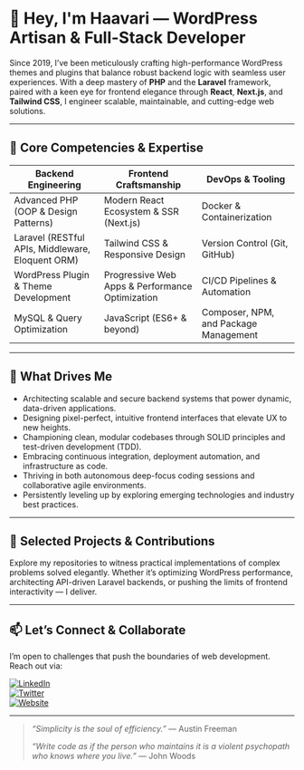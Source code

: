 # 👋 Hey, I'm Haavari — WordPress Artisan & Full-Stack Developer

Since 2019, I’ve been meticulously crafting high-performance WordPress themes and plugins that balance robust backend logic with seamless user experiences. With a deep mastery of **PHP** and the **Laravel** framework, paired with a keen eye for frontend elegance through **React**, **Next.js**, and **Tailwind CSS**, I engineer scalable, maintainable, and cutting-edge web solutions.

---

## 🚀 Core Competencies & Expertise

| Backend Engineering           | Frontend Craftsmanship       | DevOps & Tooling                |
|------------------------------|------------------------------|--------------------------------|
| Advanced PHP (OOP & Design Patterns) | Modern React Ecosystem & SSR (Next.js) | Docker & Containerization        |
| Laravel (RESTful APIs, Middleware, Eloquent ORM) | Tailwind CSS & Responsive Design | Version Control (Git, GitHub)    |
| WordPress Plugin & Theme Development | Progressive Web Apps & Performance Optimization | CI/CD Pipelines & Automation    |
| MySQL & Query Optimization    | JavaScript (ES6+ & beyond)    | Composer, NPM, and Package Management |

---

## 🧩 What Drives Me

- Architecting scalable and secure backend systems that power dynamic, data-driven applications.  
- Designing pixel-perfect, intuitive frontend interfaces that elevate UX to new heights.  
- Championing clean, modular codebases through SOLID principles and test-driven development (TDD).  
- Embracing continuous integration, deployment automation, and infrastructure as code.  
- Thriving in both autonomous deep-focus coding sessions and collaborative agile environments.  
- Persistently leveling up by exploring emerging technologies and industry best practices.

---

## 📂 Selected Projects & Contributions

Explore my repositories to witness practical implementations of complex problems solved elegantly. Whether it’s optimizing WordPress performance, architecting API-driven Laravel backends, or pushing the limits of frontend interactivity — I deliver.

---

## 📫 Let’s Connect & Collaborate

I’m open to challenges that push the boundaries of web development. Reach out via:

[![LinkedIn](https://img.shields.io/badge/LinkedIn-%230077B5.svg?style=for-the-badge&logo=linkedin&logoColor=white)](https://linkedin.com/in/your-profile)  
[![Twitter](https://img.shields.io/badge/Twitter-%231DA1F2.svg?style=for-the-badge&logo=twitter&logoColor=white)](https://twitter.com/your-profile)  
[![Website](https://img.shields.io/badge/Website-%23000000.svg?style=for-the-badge&logo=googlesite&logoColor=white)](https://your-website.com)

---

> *“Simplicity is the soul of efficiency.”* — Austin Freeman  
>  
> *“Write code as if the person who maintains it is a violent psychopath who knows where you live.”* — John Woods
